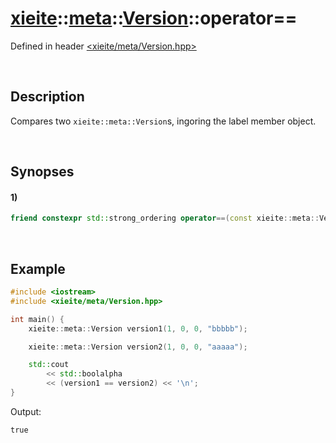 # [xieite](../../../../xieite.md)\:\:[meta](../../../../meta.md)\:\:[Version](../../../Version.md)\:\:operator==
Defined in header [<xieite/meta/Version.hpp>](../../../../../include/xieite/meta/Version.hpp)

&nbsp;

## Description
Compares two `xieite::meta::Version`s, ingoring the label member object.

&nbsp;

## Synopses
#### 1)
```cpp
friend constexpr std::strong_ordering operator==(const xieite::meta::Version& version1, const xieite::meta::Version& version2) noexcept;
```

&nbsp;

## Example
```cpp
#include <iostream>
#include <xieite/meta/Version.hpp>

int main() {
    xieite::meta::Version version1(1, 0, 0, "bbbbb");

    xieite::meta::Version version2(1, 0, 0, "aaaaa");

    std::cout
        << std::boolalpha
        << (version1 == version2) << '\n';
}
```
Output:
```
true
```
